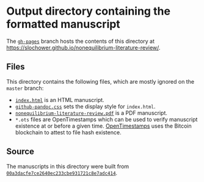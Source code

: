 # Output directory containing the formatted manuscript

The [`gh-pages`](https://github.com/slochower/nonequilibrium-literature-review/tree/gh-pages) branch hosts the contents of this directory at https://slochower.github.io/nonequilibrium-literature-review/.

## Files

This directory contains the following files, which are mostly ignored on the `master` branch:

+ [`index.html`](index.html) is an HTML manuscript.
+ [`github-pandoc.css`](github-pandoc.css) sets the display style for `index.html`.
+ [`nonequilibrium-literature-review.pdf`](nonequilibrium-literature-review.pdf) is a PDF manuscript.
+ `*.ots` files are OpenTimestamps which can be used to verify manuscript existence at or before a given time.
  [OpenTimestamps](opentimestamps.org) uses the Bitcoin blockchain to attest to file hash existence.

## Source

The manuscripts in this directory were built from
[`00a3dacfe7ce2640ec233cbe931721c8e7adc414`](https://github.com/greenelab/deep-review/commit/00a3dacfe7ce2640ec233cbe931721c8e7adc414).
